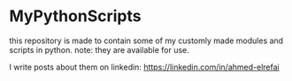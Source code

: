 # MyPythonScripts
this repository is made to contain some of my customly made modules and scripts in python.
note: they are available for use.

I write posts about them on linkedin:
https://linkedin.com/in/ahmed-elrefai
